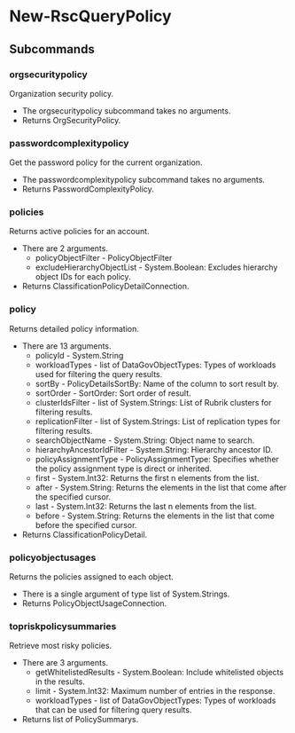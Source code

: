# New-RscQueryPolicy
## Subcommands
### orgsecuritypolicy
Organization security policy.

- The orgsecuritypolicy subcommand takes no arguments.
- Returns OrgSecurityPolicy.
### passwordcomplexitypolicy
Get the password policy for the current organization.

- The passwordcomplexitypolicy subcommand takes no arguments.
- Returns PasswordComplexityPolicy.
### policies
Returns active policies for an account.

- There are 2 arguments.
    - policyObjectFilter - PolicyObjectFilter
    - excludeHierarchyObjectList - System.Boolean: Excludes hierarchy object IDs for each policy.
- Returns ClassificationPolicyDetailConnection.
### policy
Returns detailed policy information.

- There are 13 arguments.
    - policyId - System.String
    - workloadTypes - list of DataGovObjectTypes: Types of workloads used for filtering the query results.
    - sortBy - PolicyDetailsSortBy: Name of the column to sort result by.
    - sortOrder - SortOrder: Sort order of result.
    - clusterIdsFilter - list of System.Strings: List of Rubrik clusters for filtering results.
    - replicationFilter - list of System.Strings: List of replication types for filtering results.
    - searchObjectName - System.String: Object name to search.
    - hierarchyAncestorIdFilter - System.String: Hierarchy ancestor ID.
    - policyAssignmentType - PolicyAssignmentType: Specifies whether the policy assignment type is direct or inherited.
    - first - System.Int32: Returns the first n elements from the list.
    - after - System.String: Returns the elements in the list that come after the specified cursor.
    - last - System.Int32: Returns the last n elements from the list.
    - before - System.String: Returns the elements in the list that come before the specified cursor.
- Returns ClassificationPolicyDetail.
### policyobjectusages
Returns the policies assigned to each object.

- There is a single argument of type list of System.Strings.
- Returns PolicyObjectUsageConnection.
### topriskpolicysummaries
Retrieve most risky policies.

- There are 3 arguments.
    - getWhitelistedResults - System.Boolean: Include whitelisted objects in the results.
    - limit - System.Int32: Maximum number of entries in the response.
    - workloadTypes - list of DataGovObjectTypes: Types of workloads that can be used for filtering query results.
- Returns list of PolicySummarys.
